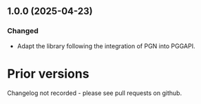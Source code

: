 ## 1.0.0 (2025-04-23)

### Changed
* Adapt the library following the integration of PGN into PGGAPI.

# Prior versions

Changelog not recorded - please see pull requests on github.